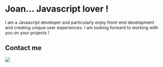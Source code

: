 # Joan... Javascript lover !

I am a Javascript developer and particularly enjoy front-end development and creating unique user experiences.
I am looking forward to working with you on your projects !

## Contact me

<a href="https://www.linkedin.com/in/joan-vandenbulcke/"><img src="https://www.cdnlogo.com/logos/l/72/linkedin-icon.svg"></a>

<!--
**joan-vandenbulcke/joan-vandenbulcke** is a ✨ _special_ ✨ repository because its `README.md` (this file) appears on your GitHub profile.

Here are some ideas to get you started:

- 🔭 I’m currently working on ...
- 🌱 I’m currently learning ...
- 👯 I’m looking to collaborate on ...
- 🤔 I’m looking for help with ...
- 💬 Ask me about ...
- 📫 How to reach me: ...
- 😄 Pronouns: ...
- ⚡ Fun fact: ...
-->

